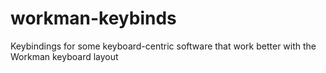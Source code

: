 # workman-keybinds
Keybindings for some keyboard-centric software that work better with the Workman keyboard layout
